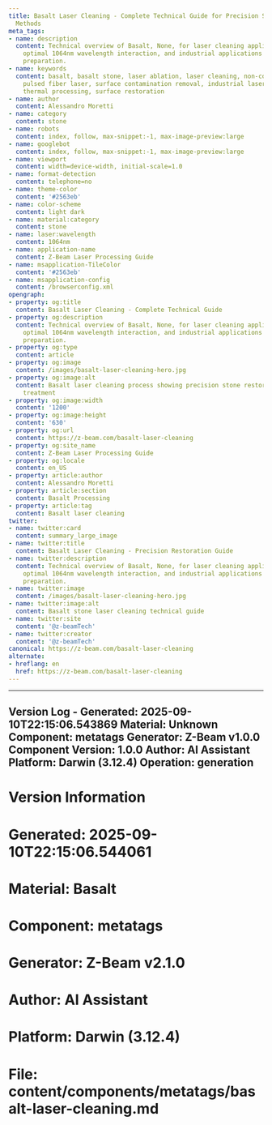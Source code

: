 ```yaml
---
title: Basalt Laser Cleaning - Complete Technical Guide for Precision Stone Restoration
  Methods
meta_tags:
- name: description
  content: Technical overview of Basalt, None, for laser cleaning applications, including
    optimal 1064nm wavelength interaction, and industrial applications in surface
    preparation.
- name: keywords
  content: basalt, basalt stone, laser ablation, laser cleaning, non-contact cleaning,
    pulsed fiber laser, surface contamination removal, industrial laser parameters,
    thermal processing, surface restoration
- name: author
  content: Alessandro Moretti
- name: category
  content: stone
- name: robots
  content: index, follow, max-snippet:-1, max-image-preview:large
- name: googlebot
  content: index, follow, max-snippet:-1, max-image-preview:large
- name: viewport
  content: width=device-width, initial-scale=1.0
- name: format-detection
  content: telephone=no
- name: theme-color
  content: '#2563eb'
- name: color-scheme
  content: light dark
- name: material:category
  content: stone
- name: laser:wavelength
  content: 1064nm
- name: application-name
  content: Z-Beam Laser Processing Guide
- name: msapplication-TileColor
  content: '#2563eb'
- name: msapplication-config
  content: /browserconfig.xml
opengraph:
- property: og:title
  content: Basalt Laser Cleaning - Complete Technical Guide
- property: og:description
  content: Technical overview of Basalt, None, for laser cleaning applications, including
    optimal 1064nm wavelength interaction, and industrial applications in surface
    preparation.
- property: og:type
  content: article
- property: og:image
  content: /images/basalt-laser-cleaning-hero.jpg
- property: og:image:alt
  content: Basalt laser cleaning process showing precision stone restoration and surface
    treatment
- property: og:image:width
  content: '1200'
- property: og:image:height
  content: '630'
- property: og:url
  content: https://z-beam.com/basalt-laser-cleaning
- property: og:site_name
  content: Z-Beam Laser Processing Guide
- property: og:locale
  content: en_US
- property: article:author
  content: Alessandro Moretti
- property: article:section
  content: Basalt Processing
- property: article:tag
  content: Basalt laser cleaning
twitter:
- name: twitter:card
  content: summary_large_image
- name: twitter:title
  content: Basalt Laser Cleaning - Precision Restoration Guide
- name: twitter:description
  content: Technical overview of Basalt, None, for laser cleaning applications, including
    optimal 1064nm wavelength interaction, and industrial applications in surface
    preparation.
- name: twitter:image
  content: /images/basalt-laser-cleaning-hero.jpg
- name: twitter:image:alt
  content: Basalt stone laser cleaning technical guide
- name: twitter:site
  content: '@z-beamTech'
- name: twitter:creator
  content: '@z-beamTech'
canonical: https://z-beam.com/basalt-laser-cleaning
alternate:
- hreflang: en
  href: https://z-beam.com/basalt-laser-cleaning
---
```


---
Version Log - Generated: 2025-09-10T22:15:06.543869
Material: Unknown
Component: metatags
Generator: Z-Beam v1.0.0
Component Version: 1.0.0
Author: AI Assistant
Platform: Darwin (3.12.4)
Operation: generation
---

# Version Information
# Generated: 2025-09-10T22:15:06.544061
# Material: Basalt
# Component: metatags
# Generator: Z-Beam v2.1.0
# Author: AI Assistant
# Platform: Darwin (3.12.4)
# File: content/components/metatags/basalt-laser-cleaning.md